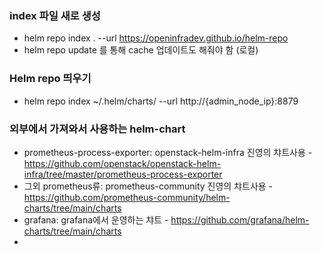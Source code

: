 ### index 파일 새로 생성

- helm repo index . --url https://openinfradev.github.io/helm-repo
- helm repo update 를 통해 cache 업데이트도 해줘야 함 (로컬)

### Helm repo 띄우기
 
- helm repo index ~/.helm/charts/ --url http://{admin_node_ip}:8879

### 외부에서 가져와서 사용하는 helm-chart

- prometheus-process-exporter: openstack-helm-infra 진영의 챠트사용 - https://github.com/openstack/openstack-helm-infra/tree/master/prometheus-process-exporter
- 그외 prometheus류: prometheus-community 진영의 챠트사용 - https://github.com/prometheus-community/helm-charts/tree/main/charts
- grafana: grafana에서 운영하는 챠트 - https://github.com/grafana/helm-charts/tree/main/charts
- 
